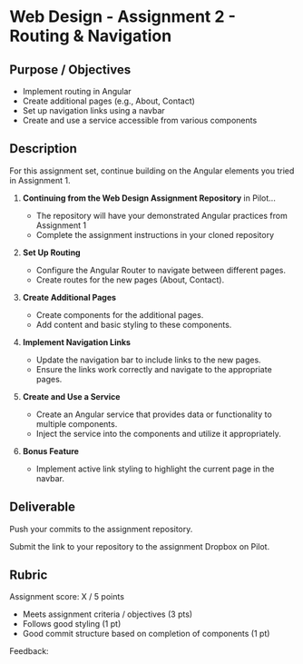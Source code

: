 # Web Design - Assignment 2 - Routing & Navigation

## Purpose / Objectives

- Implement routing in Angular
- Create additional pages (e.g., About, Contact)
- Set up navigation links using a navbar
- Create and use a service accessible from various components

## Description

For this assignment set, continue building on the Angular elements you tried in Assignment 1.

1. **Continuing from the Web Design Assignment Repository** in Pilot...
    - The repository will have your demonstrated Angular practices from Assignment 1
    - Complete the assignment instructions in your cloned repository

2. **Set Up Routing**
   - Configure the Angular Router to navigate between different pages.
   - Create routes for the new pages (About, Contact).

3. **Create Additional Pages**
   - Create components for the additional pages.
   - Add content and basic styling to these components.

4. **Implement Navigation Links**
   - Update the navigation bar to include links to the new pages.
   - Ensure the links work correctly and navigate to the appropriate pages.

5. **Create and Use a Service**
   - Create an Angular service that provides data or functionality to multiple components.
   - Inject the service into the components and utilize it appropriately.

6. **Bonus Feature**
   - Implement active link styling to highlight the current page in the navbar.


## Deliverable 

Push your commits to the assignment repository.

Submit the link to your repository to the assignment Dropbox on Pilot.

## Rubric

Assignment score: X / 5 points

- Meets assignment criteria / objectives (3 pts)
- Follows good styling (1 pt)
- Good commit structure based on completion of components (1 pt)

Feedback: